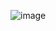 ![image](https://github.com/companyakis/flutter-bootcamp-2024/assets/77589867/9e020db8-da64-434d-a4e9-3fe6530fa5bf)
